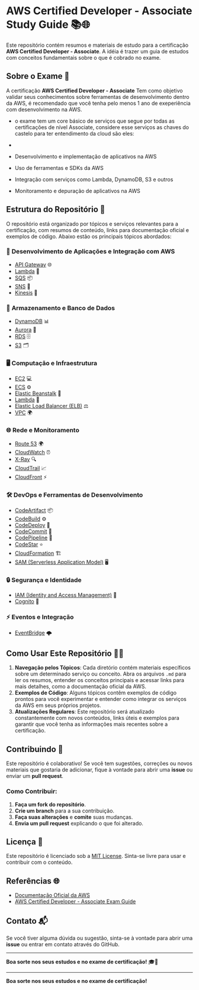 # AWS Certified Developer - Associate Study Guide 📚🌐

Este repositório contém resumos e materiais de estudo para a certificação **AWS Certified Developer - Associate**.
A idéia é trazer um guia de estudos com conceitos fundamentais sobre o que é cobrado no exame.

## Sobre o Exame 🎯

A certificação **AWS Certified Developer - Associate** Tem como objetivo validar seus conhecimentos sobre ferramentas de desenvolvimento dentro da AWS, é recomendado que você tenha pelo menos 1 ano de exeperiência com desenvolvimento na AWS.
- o exame tem um core básico de serviços que segue por todas as certificações de nível Associate, considere esse serviços as chaves do castelo para ter entendimento da cloud são eles:
- 

- Desenvolvimento e implementação de aplicativos na AWS
- Uso de ferramentas e SDKs da AWS
- Integração com serviços como Lambda, DynamoDB, S3 e outros
- Monitoramento e depuração de aplicativos na AWS

## Estrutura do Repositório 📂

O repositório está organizado por tópicos e serviços relevantes para a certificação, com resumos de conteúdo, links para documentação oficial e exemplos de código. Abaixo estão os principais tópicos abordados:

### 🚀 **Desenvolvimento de Aplicações e Integração com AWS**

- [API Gateway](API-Gateway.md) 🌐
- [Lambda](Lambda.md) 🐍
- [SQS](SQS.md) 📦
- [SNS](SNS.md) 📢
- [Kinesis](Kinesis.md) 🔄

### 💾 **Armazenamento e Banco de Dados**

- [DynamoDB](DynamoDB.md) 📊
- [Aurora](Aurora.md) 🌊
- [RDS](RDS.md) 🗄️
- [S3](S3.md) 🗂️

### 🖥️ **Computação e Infraestrutura**

- [EC2](EC2.md) 💻
- [ECS](ECS.md) ⚙️
- [Elastic Beanstalk](Elastic-Beanstalk.md) 🌱
- [Lambda](Lambda.md) 🔧
- [Elastic Load Balancer (ELB)](ELB.md) ⚖️
- [VPC](VPC.md) 🌍

### 🌐 **Rede e Monitoramento**

- [Route 53](Route53.md) 🌍
- [CloudWatch](CloudWatch.md) ⏰
- [X-Ray](X-Ray.md) 🔍
- [CloudTrail](CloudTrail.md) 📈
- [CloudFront](CloudFront.md) ⚡

### 🛠️ **DevOps e Ferramentas de Desenvolvimento**

- [CodeArtifact](CodeArtifact.md) 📦
- [CodeBuild](CodeBuild.md) ⚙️
- [CodeDeploy](CodeDeploy.md) 🚀
- [CodeCommit](CodeCommit.md) 💼
- [CodePipeline](CodePipeline.md) 🔄
- [CodeStar](CodeStar.md) ⭐
- [CloudFormation](CloudFormation.md) 🏗️
- [SAM (Serverless Application Model)](SAM.md) 🖥️

### 🔒 **Segurança e Identidade**

- [IAM (Identity and Access Management)](IAM.md) 🔑
- [Cognito](Cognito.md) 👤

### ⚡ **Eventos e Integração**

- [EventBridge](EventBridge.md) 🌩️
  
## Como Usar Este Repositório 🧑‍💻

1. **Navegação pelos Tópicos**: Cada diretório contém materiais específicos sobre um determinado serviço ou conceito. Abra os arquivos `.md` para ler os resumos, entender os conceitos principais e acessar links para mais detalhes, como a documentação oficial da AWS.
2. **Exemplos de Código**: Alguns tópicos contêm exemplos de código prontos para você experimentar e entender como integrar os serviços da AWS em seus próprios projetos.
3. **Atualizações Regulares**: Este repositório será atualizado constantemente com novos conteúdos, links úteis e exemplos para garantir que você tenha as informações mais recentes sobre a certificação.

## Contribuindo 🤝

Este repositório é colaborativo! Se você tem sugestões, correções ou novos materiais que gostaria de adicionar, fique à vontade para abrir uma **issue** ou enviar um **pull request**.

### Como Contribuir:

1. **Faça um fork do repositório**.
2. **Crie um branch** para a sua contribuição.
3. **Faça suas alterações** e **comite** suas mudanças.
4. **Envia um pull request** explicando o que foi alterado.

## Licença 📜

Este repositório é licenciado sob a [MIT License](https://opensource.org/licenses/MIT). Sinta-se livre para usar e contribuir com o conteúdo.

## Referências 🌐

- [Documentação Oficial da AWS](https://aws.amazon.com/documentation/)
- [AWS Certified Developer - Associate Exam Guide](https://aws.amazon.com/certification/certified-developer-associate/)

## Contato 📬

Se você tiver alguma dúvida ou sugestão, sinta-se à vontade para abrir uma **issue** ou entrar em contato através do GitHub.

---

**Boa sorte nos seus estudos e no exame de certificação!** 🎓🚀



---

**Boa sorte nos seus estudos e no exame de certificação!**

